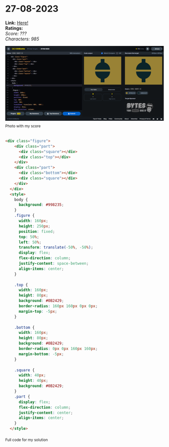# 27-08-2023

**Link:** [Here!](https://cssbattle.dev/play/l7E8quKnJJlnx4vLsdl2)
<br>
**Ratings:**
<br>
*Score: ???*
<br>
*Characters: 985*

![28-08-2023](/daily-targets/08-2023/27-08-2023/27-08-2023-solution.png)
<sub>Photo with my score</sub>
<br>
<br>

```html
<div class="figure">
    <div class="part">
      <div class="square"></div>
      <div class="top"></div>
    </div>
    <div class="part">
      <div class="bottom"></div>
      <div class="square"></div>
    </div>
  </div>
  <style>
    body {
      background: #998235;
    }
    .figure {
      width: 160px;
      height: 250px;
      position: fixed;
      top: 50%;
      left: 50%;
      transform: translate(-50%, -50%);
      display: flex;
      flex-direction: column;
      justify-content: space-between;
      align-items: center;
    }
  
    .top {
      width: 160px;
      height: 80px;
      background: #0B2429;
      border-radius: 160px 160px 0px 0px;
      margin-top: -5px;
    }
  
    .bottom {
      width: 160px;
      height: 80px;
      background: #0B2429;
      border-radius: 0px 0px 160px 160px;
      margin-bottom: -5px;
    }
  
    .square {
      width: 40px;
      height: 40px;
      background: #0B2429;
    }
    .part {
      display: flex;
      flex-direction: column;
      justify-content: center;
      align-items: center;
    }
  </style>
```
<sub>Full code for my solution</sub>
